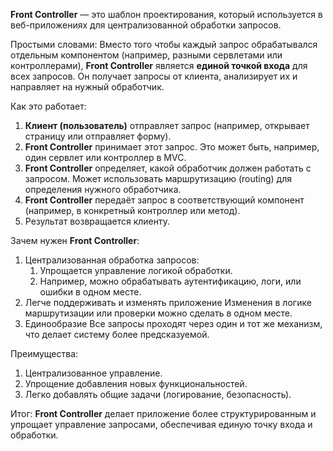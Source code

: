 **Front Controller** — это шаблон проектирования, который используется в веб-приложениях для централизованной обработки запросов.

Простыми словами:
Вместо того чтобы каждый запрос обрабатывался отдельным компонентом (например, разными сервлетами или контроллерами), **Front Controller** является **единой точкой входа** для всех запросов. Он получает запросы от клиента, анализирует их и направляет на нужный обработчик.

Как это работает:
1. **Клиент (пользователь)** отправляет запрос (например, открывает страницу или отправляет форму).
2. **Front Controller** принимает этот запрос. Это может быть, например, один сервлет или контроллер в MVC.
3. **Front Controller** определяет, какой обработчик должен работать с запросом. Может использовать маршрутизацию (routing) для определения нужного обработчика.
4. **Front Controller** передаёт запрос в соответствующий компонент (например, в конкретный контроллер или метод).
5. Результат возвращается клиенту.

Зачем нужен **Front Controller**:
1. Централизованная обработка запросов:
	1) Упрощается управление логикой обработки.
	2) Например, можно обрабатывать аутентификацию, логи, или ошибки в одном месте.
2. Легче поддерживать и изменять приложение
   Изменения в логике маршрутизации или проверки можно сделать в одном месте.
3. Единообразие
   Все запросы проходят через один и тот же механизм, что делает систему более предсказуемой.

Преимущества:
1. Централизованное управление.
2. Упрощение добавления новых функциональностей.
3. Легко добавлять общие задачи (логирование, безопасность).

Итог:
**Front Controller** делает приложение более структурированным и упрощает управление запросами, обеспечивая единую точку входа и обработки.